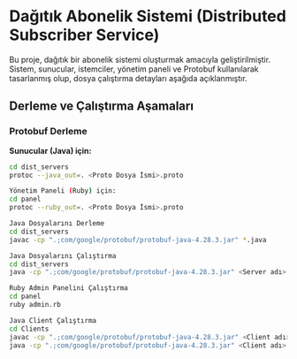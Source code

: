 # Dağıtık Abonelik Sistemi (Distributed Subscriber Service)

Bu proje, dağıtık bir abonelik sistemi oluşturmak amacıyla geliştirilmiştir. Sistem, sunucular, istemciler, yönetim paneli ve Protobuf kullanılarak tasarlanmış olup, dosya çalıştırma detayları aşağıda açıklanmıştır.

## Derleme ve Çalıştırma Aşamaları

### Protobuf Derleme

**Sunucular (Java) için:**
```bash
cd dist_servers
protoc --java_out=. <Proto Dosya İsmi>.proto

Yönetim Paneli (Ruby) için:
cd panel
protoc --ruby_out=. <Proto Dosya İsmi>.proto

Java Dosyalarını Derleme
cd dist_servers
javac -cp ".;com/google/protobuf/protobuf-java-4.28.3.jar" *.java

Java Dosyalarını Çalıştırma
cd dist_servers
java -cp ".;com/google/protobuf/protobuf-java-4.28.3.jar" <Server adı>

Ruby Admin Panelini Çalıştırma
cd panel
ruby admin.rb

Java Client Çalıştırma
cd Clients
javac -cp ".;com/google/protobuf/protobuf-java-4.28.3.jar" <Client adı>.java
java -cp ".;com/google/protobuf/protobuf-java-4.28.3.jar" <Client adı>

